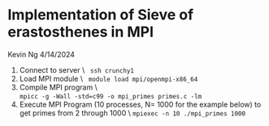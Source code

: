 # Implementation of Sieve of erastosthenes in MPI 
Kevin Ng
4/14/2024

1. Connect to server \\
` ssh crunchy1` 
2. Load MPI module \\ 
` module load mpi/openmpi-x86_64`
3. Compile MPI program \\  
` mpicc -g -Wall -std=c99 -o mpi_primes primes.c -lm ` 
4. Execute MPI Program (10 processes, N= 1000 for the example below) to get primes from 2 through 1000 \\ 
` mpiexec -n 10 ./mpi_primes 1000 `
